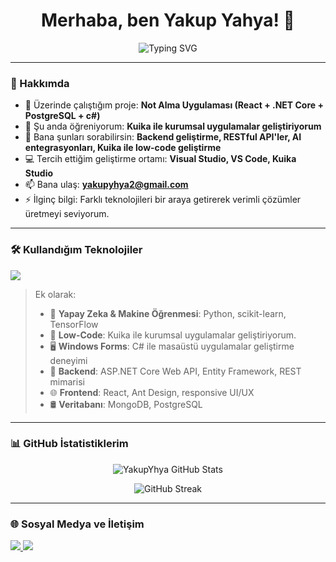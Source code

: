<h1 align="center">Merhaba, ben Yakup Yahya! 👋</h1>

<p align="center">
  <img src="https://readme-typing-svg.herokuapp.com?font=Fira+Code&size=22&pause=1000&center=true&vCenter=true&width=500&lines=Yazılım+Geliştirici+%7C+React+%7C+.NET+Core;Python,+C%23,+Java,+MongoDB,+PostgreSQL;Makine+Öğrenmesi+ve+Yapay+Zeka+İlgilisi;Kuika+%7C+Low-code+Uygulama+Geliştirme" alt="Typing SVG" />
</p>

---

### 🚀 Hakkımda

- 🔭 Üzerinde çalıştığım proje: **Not Alma Uygulaması (React + .NET Core + PostgreSQL + c#)**
- 🌱 Şu anda öğreniyorum: **Kuika ile kurumsal uygulamalar geliştiriyorum**
- 💬 Bana şunları sorabilirsin: **Backend geliştirme, RESTful API'ler, AI entegrasyonları, Kuika ile low-code geliştirme**
- 💻 Tercih ettiğim geliştirme ortamı: **Visual Studio, VS Code, Kuika Studio**
- 📫 Bana ulaş: **yakupyhya2@gmail.com**
- ⚡ İlginç bilgi: Farklı teknolojileri bir araya getirerek verimli çözümler üretmeyi seviyorum. 

---

### 🛠️ Kullandığım Teknolojiler

<p align="left">
  <img src="https://skillicons.dev/icons?i=python,cs,java,react,dotnet,mongodb,postgres,html,css,js,ts,tailwind,figma,git,github,vscode" />
</p>

> Ek olarak:
> - 🧠 **Yapay Zeka & Makine Öğrenmesi**: Python, scikit-learn, TensorFlow
> - 🧩 **Low-Code**: Kuika ile kurumsal uygulamalar geliştiriyorum.
> - 🖥️ **Windows Forms**: C# ile masaüstü uygulamalar geliştirme deneyimi
> - 📡 **Backend**: ASP.NET Core Web API, Entity Framework, REST mimarisi
> - 🌐 **Frontend**: React, Ant Design, responsive UI/UX
> - 🛢️ **Veritabanı**: MongoDB, PostgreSQL

---

### 📊 GitHub İstatistiklerim

<p align="center">
  <img src="https://github-readme-stats.vercel.app/api?username=YakupYhya&show_icons=true&theme=radical" alt="YakupYhya GitHub Stats" />
</p>

<p align="center">
  <img src="https://github-readme-streak-stats.herokuapp.com/?user=YakupYhya&theme=tokyonight" alt="GitHub Streak" />
</p>

---

### 🌐 Sosyal Medya ve İletişim

<p align="left">
  <a href="https://www.linkedin.com/in/yakup-toprak-a7426225a/" target="_blank">
    <img src="https://img.shields.io/badge/LinkedIn-%230077B5.svg?&style=for-the-badge&logo=linkedin&logoColor=white" />
  </a>
  <a href="mailto:yakupyhya2@gmail.com">
    <img src="https://img.shields.io/badge/Eposta-D14836?style=for-the-badge&logo=gmail&logoColor=white" />
  </a>
</p>

